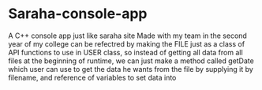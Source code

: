 # Saraha-console-app

A C++ console app just like saraha site Made with my team in the second year of my college 
can be refectred by making the FILE just as a class of API functions to use in USER class, so instead of getting all data from all files at the beginning of runtime, we can 
just make a method called getDate which user can use to get the data he wants from the file by supplying it by filename, and reference of variables to set data into  

